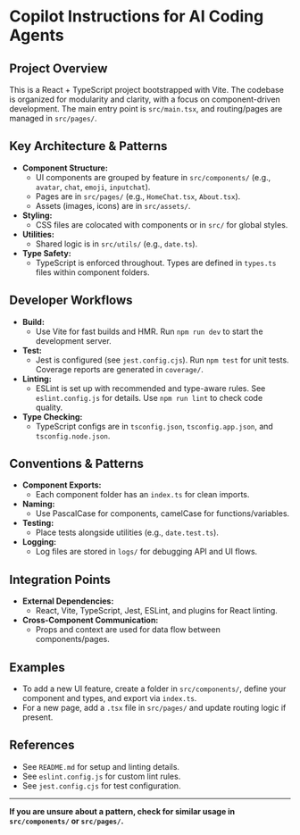 # Copilot Instructions for AI Coding Agents

## Project Overview
This is a React + TypeScript project bootstrapped with Vite. The codebase is organized for modularity and clarity, with a focus on component-driven development. The main entry point is `src/main.tsx`, and routing/pages are managed in `src/pages/`.

## Key Architecture & Patterns
- **Component Structure:**
  - UI components are grouped by feature in `src/components/` (e.g., `avatar`, `chat`, `emoji`, `inputchat`).
  - Pages are in `src/pages/` (e.g., `HomeChat.tsx`, `About.tsx`).
  - Assets (images, icons) are in `src/assets/`.
- **Styling:**
  - CSS files are colocated with components or in `src/` for global styles.
- **Utilities:**
  - Shared logic is in `src/utils/` (e.g., `date.ts`).
- **Type Safety:**
  - TypeScript is enforced throughout. Types are defined in `types.ts` files within component folders.

## Developer Workflows
- **Build:**
  - Use Vite for fast builds and HMR. Run `npm run dev` to start the development server.
- **Test:**
  - Jest is configured (see `jest.config.cjs`). Run `npm test` for unit tests. Coverage reports are generated in `coverage/`.
- **Linting:**
  - ESLint is set up with recommended and type-aware rules. See `eslint.config.js` for details. Use `npm run lint` to check code quality.
- **Type Checking:**
  - TypeScript configs are in `tsconfig.json`, `tsconfig.app.json`, and `tsconfig.node.json`.

## Conventions & Patterns
- **Component Exports:**
  - Each component folder has an `index.ts` for clean imports.
- **Naming:**
  - Use PascalCase for components, camelCase for functions/variables.
- **Testing:**
  - Place tests alongside utilities (e.g., `date.test.ts`).
- **Logging:**
  - Log files are stored in `logs/` for debugging API and UI flows.

## Integration Points
- **External Dependencies:**
  - React, Vite, TypeScript, Jest, ESLint, and plugins for React linting.
- **Cross-Component Communication:**
  - Props and context are used for data flow between components/pages.

## Examples
- To add a new UI feature, create a folder in `src/components/`, define your component and types, and export via `index.ts`.
- For a new page, add a `.tsx` file in `src/pages/` and update routing logic if present.

## References
- See `README.md` for setup and linting details.
- See `eslint.config.js` for custom lint rules.
- See `jest.config.cjs` for test configuration.

---

**If you are unsure about a pattern, check for similar usage in `src/components/` or `src/pages/`.**
